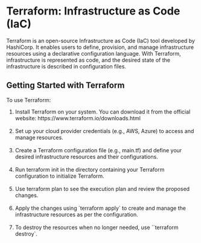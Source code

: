 # Terraform: Infrastructure as Code (IaC)

Terraform is an open-source Infrastructure as Code (IaC) tool developed by HashiCorp. It enables users to define, provision, and manage infrastructure resources using a declarative configuration language. With Terraform, infrastructure is represented as code, and the desired state of the infrastructure is described in configuration files.

## Getting Started with Terraform

To use Terraform:
<ol>

<li> Install Terraform on your system. You can download it from the official website: https://www.terraform.io/downloads.html </li> <br/>

 <li>   Set up your cloud provider credentials (e.g., AWS, Azure) to access and manage resources. </li> <br/>

 <li>   Create a Terraform configuration file (e.g., main.tf) and define your desired infrastructure resources and their configurations. </li> <br/>

  <li>  Run terraform init in the directory containing your Terraform configuration to initialize Terraform. </li> <br/>

  <li> Use terraform plan to see the execution plan and review the proposed changes.</li> <br/>

  <li>  Apply the changes using `terraform apply` to create and manage the infrastructure resources as per the configuration.</li> <br/>

  <li>  To destroy the resources when no longer needed, use ``terraform destroy`. </li> <br/>

  </ol>



  
